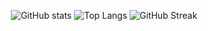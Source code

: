<div align="center">
  
![GitHub stats](https://github-readme-stats.vercel.app/api?username=JoshCap20&show_icons=true&hide_rank=true&count_private=true&theme=prussian&hide_border=true&hide=issues,contribs&bg_color=00000000)
![Top Langs](https://github-readme-stats.vercel.app/api/top-langs/?username=JoshCap20&layout=compact&hide_progress=true&hide_border=true&theme=prussian&bg_color=00000000&langs_count=6&hide=jupyter%20notebook,tex,css,php)
![GitHub Streak](https://github-readme-streak-stats.herokuapp.com?user=joshcap20&theme=prussian&hide_border=true&background=FFFFFF00)

</div>
